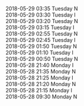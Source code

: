 2018-05-29 03:35 Tuesday  N  
2018-05-29 03:30 Tuesday  I  
2018-05-29 03:20 Tuesday  N  
2018-05-29 03:15 Tuesday  I  
2018-05-29 02:55 Tuesday  N  
2018-05-29 02:45 Tuesday  I  
2018-05-29 01:50 Tuesday  N  
2018-05-29 01:10 Tuesday  I  
2018-05-29 00:50 Tuesday  N  
2018-05-28 21:40 Monday  I  
2018-05-28 21:35 Monday  N  
2018-05-28 21:25 Monday  I  
2018-05-28 21:20 Monday  N  
2018-05-28 21:15 Monday  I  
2018-05-28 09:30 Monday  N  
